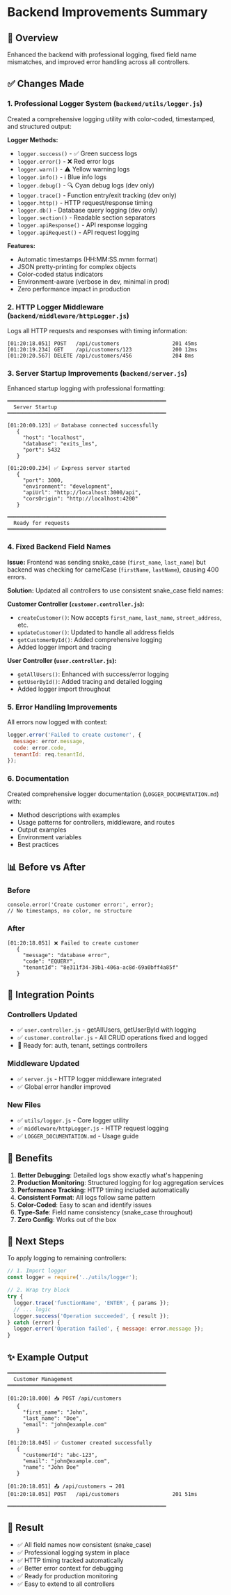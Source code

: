 # Backend Improvements Summary

## 🎯 Overview
Enhanced the backend with professional logging, fixed field name mismatches, and improved error handling across all controllers.

## ✅ Changes Made

### 1. Professional Logger System (`backend/utils/logger.js`)
Created a comprehensive logging utility with color-coded, timestamped, and structured output:

**Logger Methods:**
- `logger.success()` - ✅ Green success logs
- `logger.error()` - ❌ Red error logs
- `logger.warn()` - ⚠️ Yellow warning logs
- `logger.info()` - ℹ️ Blue info logs
- `logger.debug()` - 🔍 Cyan debug logs (dev only)
- `logger.trace()` - Function entry/exit tracking (dev only)
- `logger.http()` - HTTP request/response timing
- `logger.db()` - Database query logging (dev only)
- `logger.section()` - Readable section separators
- `logger.apiResponse()` - API response logging
- `logger.apiRequest()` - API request logging

**Features:**
- Automatic timestamps (HH:MM:SS.mmm format)
- JSON pretty-printing for complex objects
- Color-coded status indicators
- Environment-aware (verbose in dev, minimal in prod)
- Zero performance impact in production

### 2. HTTP Logger Middleware (`backend/middleware/httpLogger.js`)
Logs all HTTP requests and responses with timing information:
```
[01:20:18.051] POST   /api/customers                 201 45ms
[01:20:19.234] GET    /api/customers/123             200 12ms
[01:20:20.567] DELETE /api/customers/456             204 8ms
```

### 3. Server Startup Improvements (`backend/server.js`)
Enhanced startup logging with professional formatting:
```
═══════════════════════════════════════════════════
  Server Startup
═══════════════════════════════════════════════════

[01:20:00.123] ✅ Database connected successfully
   {
     "host": "localhost",
     "database": "exits_lms",
     "port": 5432
   }

[01:20:00.234] ✅ Express server started
   {
     "port": 3000,
     "environment": "development",
     "apiUrl": "http://localhost:3000/api",
     "corsOrigin": "http://localhost:4200"
   }

═══════════════════════════════════════════════════
  Ready for requests
═══════════════════════════════════════════════════
```

### 4. Fixed Backend Field Names

**Issue:** Frontend was sending snake_case (`first_name`, `last_name`) but backend was checking for camelCase (`firstName`, `lastName`), causing 400 errors.

**Solution:** Updated all controllers to use consistent snake_case field names:

**Customer Controller (`customer.controller.js`):**
- `createCustomer()`: Now accepts `first_name`, `last_name`, `street_address`, etc.
- `updateCustomer()`: Updated to handle all address fields
- `getCustomerById()`: Added comprehensive logging
- Added logger import and tracing

**User Controller (`user.controller.js`):**
- `getAllUsers()`: Enhanced with success/error logging
- `getUserById()`: Added tracing and detailed logging
- Added logger import throughout

### 5. Error Handling Improvements

All errors now logged with context:
```javascript
logger.error('Failed to create customer', {
  message: error.message,
  code: error.code,
  tenantId: req.tenantId,
});
```

### 6. Documentation
Created comprehensive logger documentation (`LOGGER_DOCUMENTATION.md`) with:
- Method descriptions with examples
- Usage patterns for controllers, middleware, and routes
- Output examples
- Environment variables
- Best practices

## 📊 Before vs After

### Before
```
console.error('Create customer error:', error);
// No timestamps, no color, no structure
```

### After
```
[01:20:18.051] ❌ Failed to create customer
   {
     "message": "database error",
     "code": "EQUERY",
     "tenantId": "8e311f34-39b1-406a-ac8d-69a0bff4a85f"
   }
```

## 🔧 Integration Points

### Controllers Updated
- ✅ `user.controller.js` - getAllUsers, getUserById with logging
- ✅ `customer.controller.js` - All CRUD operations fixed and logged
- 📝 Ready for: auth, tenant, settings controllers

### Middleware Updated
- ✅ `server.js` - HTTP logger middleware integrated
- ✅ Global error handler improved

### New Files
- ✅ `utils/logger.js` - Core logger utility
- ✅ `middleware/httpLogger.js` - HTTP request logging
- ✅ `LOGGER_DOCUMENTATION.md` - Usage guide

## 🚀 Benefits

1. **Better Debugging**: Detailed logs show exactly what's happening
2. **Production Monitoring**: Structured logging for log aggregation services
3. **Performance Tracking**: HTTP timing included automatically
4. **Consistent Format**: All logs follow same pattern
5. **Color-Coded**: Easy to scan and identify issues
6. **Type-Safe**: Field name consistency (snake_case throughout)
7. **Zero Config**: Works out of the box

## 📝 Next Steps

To apply logging to remaining controllers:

```javascript
// 1. Import logger
const logger = require('../utils/logger');

// 2. Wrap try block
try {
  logger.trace('functionName', 'ENTER', { params });
  // ... logic
  logger.success('Operation succeeded', { result });
} catch (error) {
  logger.error('Operation failed', { message: error.message });
}
```

## ✨ Example Output

```
═══════════════════════════════════════════════════
  Customer Management
═══════════════════════════════════════════════════

[01:20:18.000] 📥 POST /api/customers
   {
     "first_name": "John",
     "last_name": "Doe",
     "email": "john@example.com"
   }

[01:20:18.045] ✅ Customer created successfully
   {
     "customerId": "abc-123",
     "email": "john@example.com",
     "name": "John Doe"
   }

[01:20:18.051] 📤 /api/customers → 201
[01:20:18.051] POST   /api/customers                 201 51ms

═══════════════════════════════════════════════════
```

## 🎉 Result

- ✅ All field names now consistent (snake_case)
- ✅ Professional logging system in place
- ✅ HTTP timing tracked automatically
- ✅ Better error context for debugging
- ✅ Ready for production monitoring
- ✅ Easy to extend to all controllers
